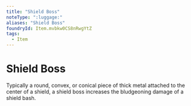 ```yaml
---
title: "Shield Boss"
noteType: ":luggage:"
aliases: "Shield Boss"
foundryId: Item.mvbkw0CS8nRwgYtZ
tags:
  - Item
---
```


# Shield Boss

Typically a round, convex, or conical piece of thick metal attached to the center of a shield, a shield boss increases the bludgeoning damage of a shield bash.

